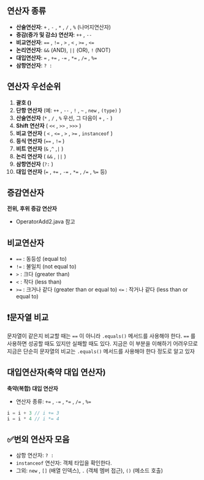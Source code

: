 ## 연산자 종류

- **산술연산자**: `+` , `-` , `*` , `/` , `%` (나머지연산자)
- **증감(증가 및 감소) 연산자**: `++` , `--` 
- **비교연산자**: `==` , `!=` , `>` , `<` , `>=` , `<=`
- **논리연산자**: `&&` (AND), `||` (OR), `!` (NOT) 
- **대입연산자**: `=` , `+=` , `-=` , `*=` , `/=` , `%=`
- **삼항연산자**: `? :`

## 연산자 우선순위

1. **괄호 ()**
2. **단항 연산자** (예: `++` , `--` , `!` , `~` , `new` , `(type)` )
3. **산술연산자** (`*` , `/` , `%` 우선, 그 다음이 `+` , `-` )
4. **Shift 연산자** ( `<<` , `>>` , `>>>` )
5. **비교 연산자** ( `<` , `<=` , `>` , `>=` , `instanceof` )
6. **등식 연산자** (`==` , `!=` )
7. **비트 연산자** (`&` ,`^` ,`|` )
8. **논리 연산자** ( `&&` , `||` )
9. **삼항연산자** (`?:` )
10. **대입 연산자** (`=` , `+=` , `-=` , `*=` , `/=` , `%=` 등)

## 증감연산자

**전위, 후위 증감 연산자**
- OperatorAdd2.java 참고

## 비교연산자

- `==` : 동등성 (equal to)
- `!=` : 불일치 (not equal to)
- `>` : 크다 (greater than)
- `<` : 작다 (less than)
- `>=` : 크거나 같다 (greater than or equal to) `<=` : 작거나 같다 (less than or equal to)

## ❗️문자열 비교

문자열이 같은지 비교할 때는 `==` 이 아니라 `.equals()` 메서드를 사용해야 한다. `==` 를 사용하면 성공할 때도 있지만 실패할 때도 있다. 지금은 이 부분을 이해하기 어려우므로 지금은 단순히 문자열의 비교는 `.equals()` 메서드를 사용해야 한다 정도로 알고 있자

## 대입연산자(축약 대입 연산자)

**축약(복합) 대입 연산자**
- 연산자 종류: `+=` , `-=` , `*=` , `/=` , `%=`

```Java
i = i + 3 // i += 3
i = i * 4 // i *= 4
```

## ✅번외 연산자 모음

- 삼항 연산자: `? :`
- `instanceof` 연산자: 객체 타입을 확인한다.
- 그외: `new` , `[]` (배열 인덱스), `.` (객체 멤버 접근), `()` (메소드 호출)
